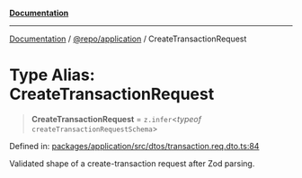 [**Documentation**](../../../README.md)

***

[Documentation](../../../README.md) / [@repo/application](../README.md) / CreateTransactionRequest

# Type Alias: CreateTransactionRequest

> **CreateTransactionRequest** = `z.infer`\<*typeof* `createTransactionRequestSchema`\>

Defined in: [packages/application/src/dtos/transaction.req.dto.ts:84](https://github.com/o3osatoshi/experiment/blob/04dfa58df6e48824a200a24d77afef7ce464e1ae/packages/application/src/dtos/transaction.req.dto.ts#L84)

Validated shape of a create-transaction request after Zod parsing.
